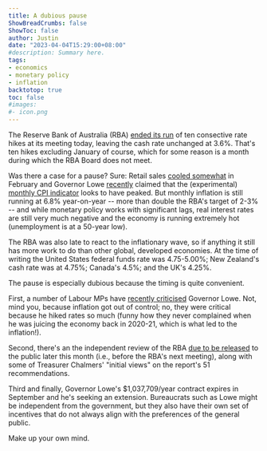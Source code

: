 ```yaml
---
title: A dubious pause
ShowBreadCrumbs: false
ShowToc: false
author: Justin
date: "2023-04-04T15:29:00+08:00"
#description: Summary here.
tags:
- economics
- monetary policy
- inflation
backtotop: true
toc: false
#images:
#- icon.png
---
```


The Reserve Bank of Australia (RBA) [ended its run](https://www.rba.gov.au/media-releases/2023/mr-23-08.html) of ten consective rate hikes at its meeting today, leaving the cash rate unchanged at 3.6%. That's ten hikes excluding January of course, which for some reason is a month during which the RBA Board does not meet.

Was there a case for a pause? Sure: Retail sales [cooled somewhat](https://www.abs.gov.au/statistics/industry/retail-and-wholesale-trade/retail-trade-australia/latest-release) in February and Governor Lowe [recently](https://www.rba.gov.au/speeches/2023/sp-gov-2023-03-08.html) claimed that the (experimental) [monthly CPI indicator](https://www.abs.gov.au/statistics/economy/price-indexes-and-inflation/monthly-consumer-price-index-indicator/latest-release) looks to have peaked. But monthly inflation is still running at 6.8% year-on-year -- more than double the RBA's target of 2-3% -- and while monetary policy works with significant lags, real interest rates are still very much negative and the economy is running extremely hot (unemployment is at a 50-year low). 

The RBA was also late to react to the inflationary wave, so if anything it still has more work to do than other global, developed economies. At the time of writing the United States federal funds rate was 4.75-5.00%; New Zealand's cash rate was at 4.75%; Canada's 4.5%; and the UK's 4.25%.

The pause is especially dubious because the timing is quite convenient. 

First, a number of Labour MPs have [recently criticised](https://www.smh.com.au/politics/federal/phil-lowe-s-future-as-rba-governor-questioned-by-government-mps-20230208-p5civq.html) Governor Lowe. Not, mind you, because inflation got out of control; no, they were critical because he hiked rates so much (funny how they never complained when he was juicing the economy back in 2020-21, which is what led to the inflation!).

Second, there's an the independent review of the RBA [due to be released](https://www.afr.com/policy/economy/rba-review-s-51-recommendations-land-on-chalmers-desk-20230331-p5cx68) to the public later this month (i.e., before the RBA's next meeting), along with some of Treasurer Chalmers' "initial views" on the report's 51 recommendations.

Third and finally, Governor Lowe's $1,037,709/year contract expires in September and he's seeking an extension. Bureaucrats such as Lowe might be independent from the government, but they also have their own set of incentives that do not always align with the preferences of the general public. 

Make up your own mind.